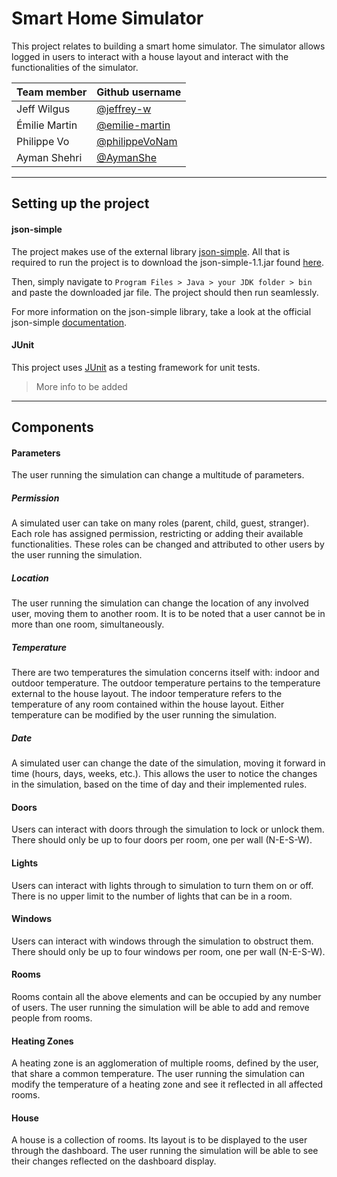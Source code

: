 # Smart Home Simulator

This project relates to building a smart home simulator.
The simulator allows logged in users to interact with a house layout and interact with the functionalities of the simulator.

| Team member      | Github username                                     |
|------------------|-----------------------------------------------------|
| Jeff Wilgus      | [@jeffrey-w](https://github.com/jeffrey-w)          |
| Émilie Martin    | [@emilie-martin](https://github.com/emilie-martin)  |
| Philippe Vo      | [@philippeVoNam](https://github.com/philippeVoNam)  |
| Ayman Shehri     | [@AymanShe](https://github.com/AymanShe)            |

---

## Setting up the project
#### json-simple
The project makes use of the external library [json-simple](https://github.com/fangyidong/json-simple).
All that is required to run the project is to download the json-simple-1.1.jar found [here](http://www.java2s.com/Code/Jar/j/Downloadjsonsimple11jar.htm).
  
Then, simply navigate to `Program Files > Java > your JDK folder > bin` and paste the downloaded jar file.
The project should then run seamlessly.

For more information on the json-simple library, take a look at the official json-simple [documentation](https://code.google.com/archive/p/json-simple/).

#### JUnit
This project uses [JUnit](https://junit.org/junit5/) as a testing framework for unit tests. 

> More info to be added

---

## Components
#### Parameters
The user running the simulation can change a multitude of parameters.

##### Permission
A simulated user can take on many roles (parent, child, guest, stranger).
Each role has assigned permission, restricting or adding their available functionalities.
These roles can be changed and attributed to other users by the user running the simulation.

##### Location
The user running the simulation can change the location of any involved user, moving them to another room.
It is to be noted that a user cannot be in more than one room, simultaneously.

##### Temperature
There are two temperatures the simulation concerns itself with: indoor and outdoor temperature.
The outdoor temperature pertains to the temperature external to the house layout.
The indoor temperature refers to the temperature of any room contained within the house layout.
Either temperature can be modified by the user running the simulation.

##### Date
A simulated user can change the date of the simulation, moving it forward in time (hours, days, weeks, etc.).
This allows the user to notice the changes in the simulation, based on the time of day and their implemented rules.

#### Doors
Users can interact with doors through the simulation to lock or unlock them.
There should only be up to four doors per room, one per wall (N-E-S-W).

#### Lights
Users can interact with lights through to simulation to turn them on or off.
There is no upper limit to the number of lights that can be in a room.

#### Windows
Users can interact with windows through the simulation to obstruct them.
There should only be up to four windows per room, one per wall (N-E-S-W).

#### Rooms
Rooms contain all the above elements and can be occupied by any number of users.
The user running the simulation will be able to add and remove people from rooms.

#### Heating Zones
A heating zone is an agglomeration of multiple rooms, defined by the user, that share a common temperature.
The user running the simulation can modify the temperature of a heating zone and see it reflected in all affected rooms.

#### House
A house is a collection of rooms. Its layout is to be displayed to the user through the dashboard.
The user running the simulation will be able to see their changes reflected on the dashboard display.